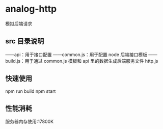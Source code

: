 # analog-http

模拟后端请求

## src 目录说明

——api：用于接口配置
——common.js：用于配置 node 后端接口模板
——build.js：用于通过 common.js 模板和 api 里的数据生成后端服务文件 http.js

## 快速使用

npm run build
npm start

## 性能消耗

服务器内存使用:17800K
